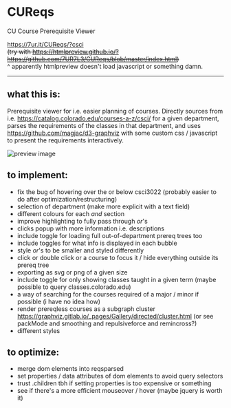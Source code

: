 # CUReqs
CU Course Prerequisite Viewer

https://7ur.it/CUReqs/?csci \
~~(try with https://htmlpreview.github.io/?https://github.com/7UR7L3/CUReqs/blob/master/index.html)~~ \
^ apparently htmlpreview doesn't load javascript or something damn.


---

## what this is:

Prerequisite viewer for i.e. easier planning of courses. Directly sources from i.e. https://catalog.colorado.edu/courses-a-z/csci/ for a given department, parses the requirements of the classes in that department, and uses https://github.com/magjac/d3-graphviz with some custom css / javascript to present the requirements interactively.

![preview image](https://i.vgy.me/dxDNhc.png)


## to implement:

- fix the bug of hovering over the or below csci3022 (probably easier to do after optimization/restructuring)
- selection of department (make more explicit with a text field)
- different colours for each _and_ section
- improve highlighting to fully pass through _or_'s
- clicks popup with more information i.e. descriptions
- include toggle for loading full out-of-department prereq trees too
- include toggles for what info is displayed in each bubble
- style _or_'s to be smaller and styled differently
- click or double click or a course to focus it / hide everything outside its prereq tree
- exporting as svg or png of a given size
- include toggle for only showing classes taught in a given term (maybe possible to query classes.colorado.edu)
- a way of searching for the courses required of a major / minor if possible (i have no idea how)
- render prereqless courses as a subgraph cluster https://graphviz.gitlab.io/_pages/Gallery/directed/cluster.html (or see packMode and smoothing and repulsiveforce and remincross?)
- different styles


## to optimize:

- merge dom elements into reqsparsed
- set properties / data attributes of dom elements to avoid query selectors
- trust .children tbh if setting properties is too expensive or something
- see if there's a more efficient mouseover / hover (maybe jquery is worth it)